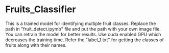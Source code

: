# Fruits_Classifier
This is a trained model for identifying multiple fruit classes.
Replace the path in "fruit_detect.ipymb" file and put the path with your own image file.
You can retrain the model for better results.
Use cuda enabled GPU which decreases the training time.
Refer the "label_1.txt" for getting the classes of fruits along with their names.
